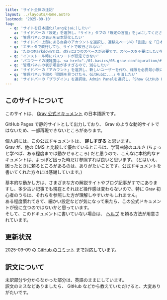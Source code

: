 ```yaml
---
title: 'サイト全体の注記'
layout: ../layouts/Home.astro
lastmod: '2025-09-10'
faq:
  - q: 'サイトを日本語化(langをjaに)したい'
    a: 'サイドバーの「設定」を選択し、「サイト」タブの「既定の言語」をjaにしてください。'
  - q: '管理パネルの表示を日本語化したい'
    a: 'サイドバー上部にある自身のアカウントを選択し、遷移先ページの「言語」を「日本語」にしてください。（ただし2025年8月時点で、管理パネルの日本語翻訳の進捗率は57%程度でした）'
  - q: 'エディタで改行しても、サイトで改行されない'
    a: 'ただのMarkdownでは、改行に2つのスペースが必要です。スペースを不要にしたい場合は、 <a href="./05.admin-panel/02.dashboard/01.configuration-system/#markdown">Markdown extraを有効に</a>してください'
  - q: 'インストール時にパスワードが設定できない'
    a: 'パスワードの複雑度は、<a href="./01.basics/05.grav-configuration/#basic-options">system.pwd_regexで決まっており</a>、初期設定では数字、英大文字、英小文字を含む8文字以上が必要です。'
  - q: '管理パネルの表示項目が多すぎるので、減らしたい'
    a: 'サイドバーの「アカウント」を選択し、新しいユーザーを作り、権限を必要最小限に変更してください。新規アカウントの作成は、画面右上の「追加」からできます。'
  - q: '管理パネル下部の「問題を見つけたら、GitHubに...」を消したい'
    a: 'サイドバーの「プラグイン」を選択後、Admin Panelを選択し、「Show GitHub Link」を無効にしてください。'
---
```


## このサイトについて

このサイトは、 [Grav 公式ドキュメント](https://learn.getgrav.org/) の日本語訳です。

GitHub Pages で静的サイトとして出力しており、 Grav のような動的サイトではないため、一部再現できないところがあります。

個人的には、この公式ドキュメントは、 **詳しすぎる** と思います。  
Grav が、他の CMS と比較して優れているところは、学習曲線のユルさ (ちょっと学べば、ある程度までは動かせるところ) だと思うので、こんなに本格的なドキュメントは、よっぽど困った時だけ参照すれば良いと思います。 (とはいえ、困ったときに頼るところがあるのは、ありがたいことです。公式ドキュメントを書いてくれた方々には感謝しています。)

基本的な動かし方は、さまざまな方の解説サイトやブログ記事がすでにありますし、多少古い記事でも現在とそれほど操作感は変わらないので、特に Grav 初心者のうちは、それらを参照した方が理解しやすいかもしれません。  
ある程度慣れてきて、細かい設定などが気になって来たら、この公式ドキュメントが役に立つのではないかと思っています。  
そして、このドキュメントに書いていない場合は、 [ヘルプ](./01.basics/07.getting-help/) を頼る方法が用意されています。

## 更新状況

2025-09-09 の [GitHub のコミット](https://github.com/getgrav/grav-learn/commits/develop/) まで対応しています。

## 訳文について

未訳部分や分からなかった部分は、英語のままにしています。  
訳文のミスなどありましたら、 GitHub などから教えていただけると、大変ありがたいです。

